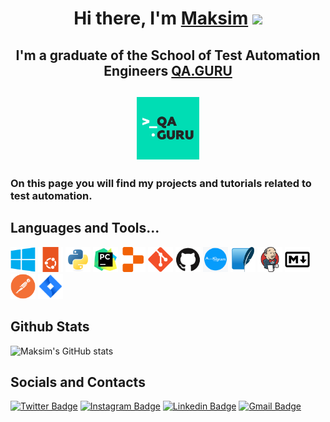 <link rel="stylesheet" href="devicon.min.css">

<h1 align="center"> Hi there, I'm <a href="https://github.com/Mksm3000/" 
target="_blank">Maksim</a> 
<img src="https://github.com/blackcater/blackcater/raw/main/images/Hi.gif" 
height="40"/></h1>

<h2 align="center"> I'm a graduate of the School of Test Automation Engineers <a 
href="https://qa.guru/" target="_blank">QA.GURU</a></h2>
<h2 align="center"> <img src="images/qa.guru.png" height="100"/> </h2>

<h3> On this page you will find my projects and tutorials related to test 
automation.</h3>

<h2> Languages and Tools...</h2>

<div class="image-container">
    <img src='icons/windows8/windows8-original.svg' height="40">
    <img src='icons/ubuntu/ubuntu-original.svg' height="40">
    <img src='icons/python/python-original.svg' height="40">
    <img src='icons/pycharm/pycharm-original.svg' height="40">
    <img src='icons/replit/replit-original.svg' height="40">
    <img src='icons/git/git-original.svg' height="40">
    <img src='icons/github/github-original.svg' height="40">
    <img src='icons/aiogram/aiogram.svg' height="40">
    <img src='icons/sqlite/sqlite-original.svg' height="40">
    <img src='icons/jenkins/jenkins-original.svg' height="40">
    <img src='icons/markdown/markdown-original.svg' height="40">
    <img src='icons/postman/postman-original.svg' height="40">
    <img src='icons/jira/jira-original.svg' height="40">
</div>

<h2> Github Stats </h2>

![Maksim's GitHub stats](https://github-readme-stats.vercel.app/api?username=Mksm3000&theme=github_dark&show_icons=true)

<h2> Socials and Contacts </h2>

[![Twitter Badge](https://img.shields.io/badge/Twitter-1DA1F2?style=for-the-badge&logo=twitter&logoColor=white&link=https://twitter.com/mizotw)](https://twitter.com/mizotw) 
[![Instagram Badge](https://img.shields.io/badge/Instagram-E4405F?style=for-the-badge&logo=instagram&logoColor=white&link=https://instagram.com/stagramizo)](https://instagram.com/stagramizo) 
[![Linkedin Badge](https://img.shields.io/badge/LinkedIn-0077B5?style=for-the-badge&logo=linkedin&logoColor=white&link=https://www.linkedin.com/in/Maksim-Mizo/)](https://www.linkedin.com/in/Maksim-Mizo/)
[![Gmail Badge](https://img.shields.io/badge/Gmail-D14836?style=for-the-badge&logo=gmail&logoColor=white&link=mailto:mizooogoogle@gmail.com)](mailto:mizooogooogle@gmail.com)

